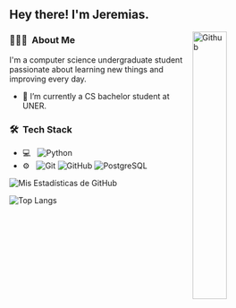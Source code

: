 <h2>Hey there! I'm Jeremias.</h2>

<img width="35%" align="right" alt="Github" src="https://user-images.githubusercontent.com/48678280/88862734-4903af80-d201-11ea-968b-9c939d88a37c.gif" />

<h3> 👨🏻‍💻 &nbsp;About Me </h3>

I'm a computer science undergraduate student passionate about learning new things and improving every day.

- 🔭 I’m currently a CS bachelor student at UNER.
  
<h3> 🛠 &nbsp;Tech Stack</h3>

- 💻 &nbsp;
  ![Python](https://img.shields.io/badge/-Python-333333?style=flat&logo=Java&logoColor=007396)
- ⚙️ &nbsp;
  ![Git](https://img.shields.io/badge/-Git-333333?style=flat&logo=git)
  ![GitHub](https://img.shields.io/badge/-GitHub-333333?style=flat&logo=github)
  ![PostgreSQL](https://img.shields.io/badge/PostgreSQL-333333?style=flat&logo=postgresql&logoColor=white)

![Mis Estadísticas de GitHub](https://github-readme-stats.vercel.app/api?username=JeremiasPanozzo&theme=buefy&show_icons=true)

![Top Langs](https://github-readme-stats.vercel.app/api/top-langs/?username=JeremiasPanozzo&layout=compact&theme=buefy)
